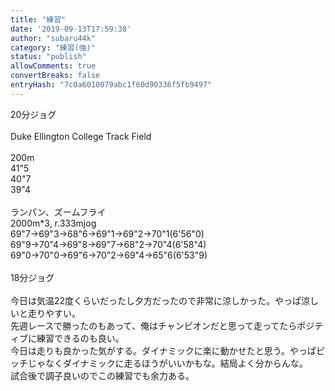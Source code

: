 ```yaml
---
title: "練習"
date: '2019-09-13T17:59:38'
author: "subaru44k"
category: "練習(強)"
status: "publish"
allowComments: true
convertBreaks: false
entryHash: "7c0a6010079abc1f60d90336f5fb9497"
---
```

20分ジョグ<br>
<br>
Duke Ellington College Track Field<br>
<br>
200m<br>
41"5<br>
40"7<br>
39"4<br>
<br>
ランパン、ズームフライ<br>
2000m*3, r.333mjog<br>
69"7→69"3→68"6→69"1→69"2→70"1(6'56"0)<br>
69"9→70"4→69"8→69"7→68"2→70"4(6'58"4)<br>
69"0→70"0→69"6→70"2→69"4→65"6(6'53"9)<br>
<br>
18分ジョグ<br>
<br>
今日は気温22度くらいだったし夕方だったので非常に涼しかった。やっぱ涼しいと走りやすい。<br>
先週レースで勝ったのもあって、俺はチャンピオンだと思って走ってたらポジティブに練習できるのも良い。<br>
今日は走りも良かった気がする。ダイナミックに楽に動かせたと思う。やっぱピッチじゃなくダイナミックに走るほうがいいかもな。結局よく分からんな。<br>
試合後で調子良いのでこの練習でも余力ある。
